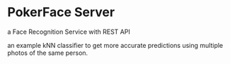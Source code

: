 # PokerFace Server
a Face Recognition Service with REST API 

an example kNN classifier to get more accurate predictions using multiple photos of the same person. 
 